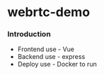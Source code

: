 # webrtc-demo

### Introduction

- Frontend use - Vue
- Backend use - express
- Deploy use - Docker to run
